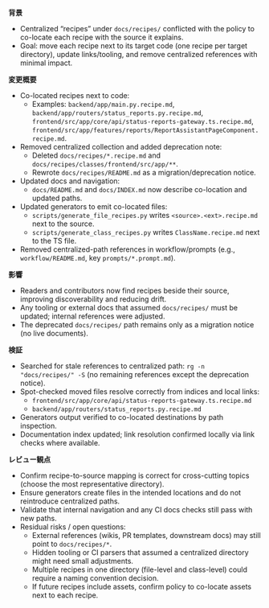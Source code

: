 **背景**
- Centralized “recipes” under `docs/recipes/` conflicted with the policy to co-locate each recipe with the source it explains.
- Goal: move each recipe next to its target code (one recipe per target directory), update links/tooling, and remove centralized references with minimal impact.

**変更概要**
- Co-located recipes next to code:
  - Examples: `backend/app/main.py.recipe.md`, `backend/app/routers/status_reports.py.recipe.md`, `frontend/src/app/core/api/status-reports-gateway.ts.recipe.md`, `frontend/src/app/features/reports/ReportAssistantPageComponent.recipe.md`.
- Removed centralized collection and added deprecation note:
  - Deleted `docs/recipes/*.recipe.md` and `docs/recipes/classes/frontend/src/app/**`.
  - Rewrote `docs/recipes/README.md` as a migration/deprecation notice.
- Updated docs and navigation:
  - `docs/README.md` and `docs/INDEX.md` now describe co-location and updated paths.
- Updated generators to emit co-located files:
  - `scripts/generate_file_recipes.py` writes `<source>.<ext>.recipe.md` next to the source.
  - `scripts/generate_class_recipes.py` writes `ClassName.recipe.md` next to the TS file.
- Removed centralized-path references in workflow/prompts (e.g., `workflow/README.md`, key `prompts/*.prompt.md`).

**影響**
- Readers and contributors now find recipes beside their source, improving discoverability and reducing drift.
- Any tooling or external docs that assumed `docs/recipes/` must be updated; internal references were adjusted.
- The deprecated `docs/recipes/` path remains only as a migration notice (no live documents).

**検証**
- Searched for stale references to centralized path: `rg -n "docs/recipes/" -S` (no remaining references except the deprecation notice).
- Spot-checked moved files resolve correctly from indices and local links:
  - `frontend/src/app/core/api/status-reports-gateway.ts.recipe.md`
  - `backend/app/routers/status_reports.py.recipe.md`
- Generators output verified to co-located destinations by path inspection.
- Documentation index updated; link resolution confirmed locally via link checks where available.

**レビュー観点**
- Confirm recipe-to-source mapping is correct for cross-cutting topics (choose the most representative directory).
- Ensure generators create files in the intended locations and do not reintroduce centralized paths.
- Validate that internal navigation and any CI docs checks still pass with new paths.
- Residual risks / open questions:
  - External references (wikis, PR templates, downstream docs) may still point to `docs/recipes/*`.
  - Hidden tooling or CI parsers that assumed a centralized directory might need small adjustments.
  - Multiple recipes in one directory (file-level and class-level) could require a naming convention decision.
  - If future recipes include assets, confirm policy to co-locate assets next to each recipe.
